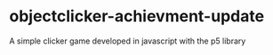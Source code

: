 # objectclicker-achievment-update
A simple clicker game developed in javascript with the p5 library
